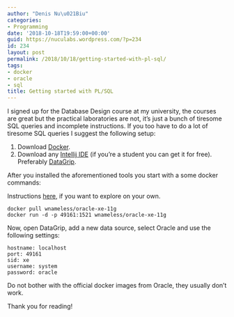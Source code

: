 ```yaml
---
author: "Denis Nu\u021Biu"
categories:
- Programming
date: '2018-10-18T19:59:00+00:00'
guid: https://nuculabs.wordpress.com/?p=234
id: 234
layout: post
permalink: /2018/10/18/getting-started-with-pl-sql/
tags:
- docker
- oracle
- sql
title: Getting started with PL/SQL
---
```

I signed up for the Database Design course at my university, the courses are great but the practical laboratories are not, it’s just a bunch of tiresome SQL queries and incomplete instructions. If you too have to do a lot of tiresome SQL queries I suggest the following setup:


1. Download [Docker](https://www.docker.com/).
2. Download any [Intellij IDE](https://www.jetbrains.com/idea/) (if you’re a student you can get it for free). Preferably [DataGrip](https://www.jetbrains.com/datagrip/).


After you installed the aforementioned tools you start with a some docker commands:


Instructions [here](https://github.com/wnameless/docker-oracle-xe-11g), if you want to explore on your own.


```
docker pull wnameless/oracle-xe-11g
docker run -d -p 49161:1521 wnameless/oracle-xe-11g
```


Now, open DataGrip, add a new data source, select Oracle and use the following settings:


```
hostname: localhost
port: 49161
sid: xe
username: system
password: oracle
```


Do not bother with the official docker images from Oracle, they usually don’t work.


Thank you for reading!